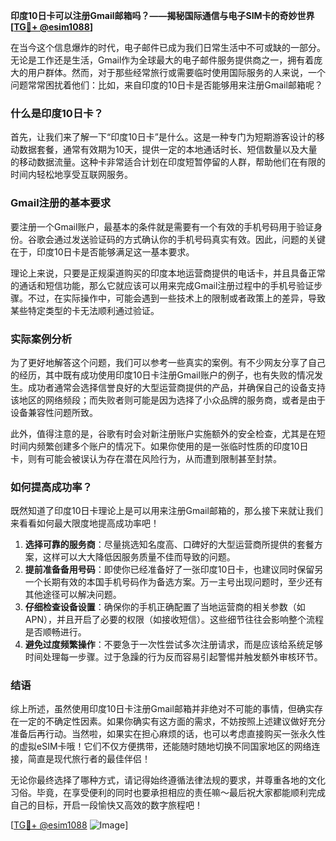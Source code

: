 **印度10日卡可以注册Gmail邮箱吗？——揭秘国际通信与电子SIM卡的奇妙世界[[TG💪+ @esim1088](https://t.me/s/esim1088)]**

在当今这个信息爆炸的时代，电子邮件已成为我们日常生活中不可或缺的一部分。无论是工作还是生活，Gmail作为全球最大的电子邮件服务提供商之一，拥有着庞大的用户群体。然而，对于那些经常旅行或需要临时使用国际服务的人来说，一个问题常常困扰着他们：比如，来自印度的10日卡是否能够用来注册Gmail邮箱呢？

### 什么是印度10日卡？

首先，让我们来了解一下“印度10日卡”是什么。这是一种专门为短期游客设计的移动数据套餐，通常有效期为10天，提供一定的本地通话时长、短信数量以及大量的移动数据流量。这种卡非常适合计划在印度短暂停留的人群，帮助他们在有限的时间内轻松地享受互联网服务。

### Gmail注册的基本要求

要注册一个Gmail账户，最基本的条件就是需要有一个有效的手机号码用于验证身份。谷歌会通过发送验证码的方式确认你的手机号码真实有效。因此，问题的关键在于，印度10日卡是否能够满足这一基本要求。

理论上来说，只要是正规渠道购买的印度本地运营商提供的电话卡，并且具备正常的通话和短信功能，那么它就应该可以用来完成Gmail注册过程中的手机号验证步骤。不过，在实际操作中，可能会遇到一些技术上的限制或者政策上的差异，导致某些特定类型的卡无法顺利通过验证。

### 实际案例分析

为了更好地解答这个问题，我们可以参考一些真实的案例。有不少网友分享了自己的经历，其中既有成功使用印度10日卡注册Gmail账户的例子，也有失败的情况发生。成功者通常会选择信誉良好的大型运营商提供的产品，并确保自己的设备支持该地区的网络频段；而失败者则可能是因为选择了小众品牌的服务商，或者是由于设备兼容性问题所致。

此外，值得注意的是，谷歌有时会对新注册账户实施额外的安全检查，尤其是在短时间内频繁创建多个账户的情况下。如果你使用的是一张临时性质的印度10日卡，则有可能会被误认为存在潜在风险行为，从而遭到限制甚至封禁。

### 如何提高成功率？

既然知道了印度10日卡理论上是可以用来注册Gmail邮箱的，那么接下来就让我们来看看如何最大限度地提高成功率吧！

1. **选择可靠的服务商**：尽量挑选知名度高、口碑好的大型运营商所提供的套餐方案，这样可以大大降低因服务质量不佳而导致的问题。
2. **提前准备备用号码**：即使你已经准备好了一张印度10日卡，也建议同时保留另一个长期有效的本国手机号码作为备选方案。万一主号出现问题时，至少还有其他途径可以解决问题。
3. **仔细检查设备设置**：确保你的手机正确配置了当地运营商的相关参数（如APN），并且开启了必要的权限（如接收短信）。这些细节往往会影响整个流程是否顺畅进行。
4. **避免过度频繁操作**：不要急于一次性尝试多次注册请求，而是应该给系统足够时间处理每一步骤。过于急躁的行为反而容易引起警惕并触发额外审核环节。

### 结语

综上所述，虽然使用印度10日卡注册Gmail邮箱并非绝对不可能的事情，但确实存在一定的不确定性因素。如果你确实有这方面的需求，不妨按照上述建议做好充分准备后再行动。当然啦，如果实在担心麻烦的话，也可以考虑直接购买一张永久性的虚拟eSIM卡哦！它们不仅方便携带，还能随时随地切换不同国家地区的网络连接，简直是现代旅行者的最佳伴侣！

无论你最终选择了哪种方式，请记得始终遵循法律法规的要求，并尊重各地的文化习俗。毕竟，在享受便利的同时也要承担相应的责任嘛～最后祝大家都能顺利完成自己的目标，开启一段愉快又高效的数字旅程吧！

[[TG💪+ @esim1088](https://t.me/s/esim1088) ![Image](https://i.postimg.cc/4NQfJmqS/Snipaste-2025-05-13-00-14-12.png)]